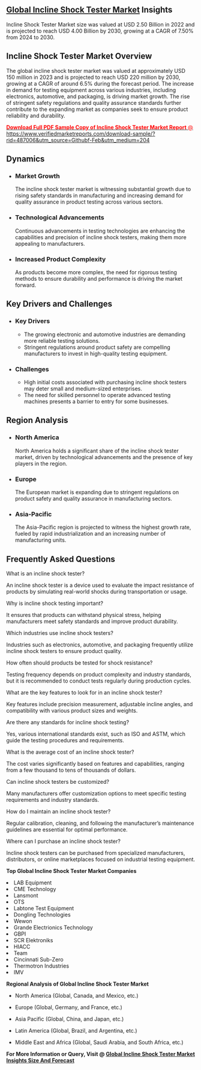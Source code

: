 <h2><a href="https://www.verifiedmarketreports.com/download-sample/?rid=487006&amp;utm_source=Githubf&amp;utm_medium=204" target="_blank">Global Incline Shock Tester Market</a> Insights</h2><p>Incline Shock Tester Market size was valued at USD 2.50 Billion in 2022 and is projected to reach USD 4.00 Billion by 2030, growing at a CAGR of 7.50% from 2024 to 2030.</p><p> <h2>Incline Shock Tester Market Overview</h2> <p>The global incline shock tester market was valued at approximately USD 150 million in 2023 and is projected to reach USD 220 million by 2030, growing at a CAGR of around 6.5% during the forecast period. The increase in demand for testing equipment across various industries, including electronics, automotive, and packaging, is driving market growth. The rise of stringent safety regulations and quality assurance standards further contribute to the expanding market as companies seek to ensure product reliability and durability.</p> <p><a href="#"><p><span class=""><span style="color: #ff0000;"><strong>Download Full PDF Sample Copy of Incline Shock Tester Market Report</strong> @ </span><a href="https://www.verifiedmarketreports.com/download-sample/?rid=487006&amp;utm_source=Githubf-Feb&amp;utm_medium=204" target="_blank">https://www.verifiedmarketreports.com/download-sample/?rid=487006&amp;utm_source=Githubf-Feb&amp;utm_medium=204</a></span></p></a></p> <h2>Dynamics</h2> <ul> <li><h3>Market Growth</h3> The incline shock tester market is witnessing substantial growth due to rising safety standards in manufacturing and increasing demand for quality assurance in product testing across various sectors.</li> <li><h3>Technological Advancements</h3> Continuous advancements in testing technologies are enhancing the capabilities and precision of incline shock testers, making them more appealing to manufacturers.</li> <li><h3>Increased Product Complexity</h3> As products become more complex, the need for rigorous testing methods to ensure durability and performance is driving the market forward.</li> </ul> <h2>Key Drivers and Challenges</h2> <ul> <li><h3>Key Drivers</h3> <ul> <li>The growing electronic and automotive industries are demanding more reliable testing solutions.</li> <li>Stringent regulations around product safety are compelling manufacturers to invest in high-quality testing equipment.</li> </ul> </li> <li><h3>Challenges</h3> <ul> <li>High initial costs associated with purchasing incline shock testers may deter small and medium-sized enterprises.</li> <li>The need for skilled personnel to operate advanced testing machines presents a barrier to entry for some businesses.</li> </ul> </li> </ul> <h2>Region Analysis</h2> <ul> <li><h3>North America</h3> North America holds a significant share of the incline shock tester market, driven by technological advancements and the presence of key players in the region.</li> <li><h3>Europe</h3> The European market is expanding due to stringent regulations on product safety and quality assurance in manufacturing sectors.</li> <li><h3>Asia-Pacific</h3> The Asia-Pacific region is projected to witness the highest growth rate, fueled by rapid industrialization and an increasing number of manufacturing units.</li> </ul> <h2>Frequently Asked Questions</h2> <p>What is an incline shock tester?</p> <p>An incline shock tester is a device used to evaluate the impact resistance of products by simulating real-world shocks during transportation or usage.</p> <p>Why is incline shock testing important?</p> <p>It ensures that products can withstand physical stress, helping manufacturers meet safety standards and improve product durability.</p> <p>Which industries use incline shock testers?</p> <p>Industries such as electronics, automotive, and packaging frequently utilize incline shock testers to ensure product quality.</p> <p>How often should products be tested for shock resistance?</p> <p>Testing frequency depends on product complexity and industry standards, but it is recommended to conduct tests regularly during production cycles.</p> <p>What are the key features to look for in an incline shock tester?</p> <p>Key features include precision measurement, adjustable incline angles, and compatibility with various product sizes and weights.</p> <p>Are there any standards for incline shock testing?</p> <p>Yes, various international standards exist, such as ISO and ASTM, which guide the testing procedures and requirements.</p> <p>What is the average cost of an incline shock tester?</p> <p>The cost varies significantly based on features and capabilities, ranging from a few thousand to tens of thousands of dollars.</p> <p>Can incline shock testers be customized?</p> <p>Many manufacturers offer customization options to meet specific testing requirements and industry standards.</p> <p>How do I maintain an incline shock tester?</p> <p>Regular calibration, cleaning, and following the manufacturer’s maintenance guidelines are essential for optimal performance.</p> <p>Where can I purchase an incline shock tester?</p> <p>Incline shock testers can be purchased from specialized manufacturers, distributors, or online marketplaces focused on industrial testing equipment.</p> </p><p><strong>Top Global Incline Shock Tester Market Companies</strong></p><div data-test-id=""><p><li>LAB Equipment</li><li> CME Technology</li><li> Lansmont</li><li> OTS</li><li> Labtone Test Equipment</li><li> Dongling Technologies</li><li> Wewon</li><li> Grande Electrionics Technology</li><li> GBPI</li><li> SCR Elektroniks</li><li> HIACC</li><li> Team</li><li> Cincinnati Sub-Zero</li><li> Thermotron Industries</li><li> IMV</li></p><div><strong>Regional Analysis of&nbsp;Global Incline Shock Tester Market</strong></div><ul><li dir="ltr"><p dir="ltr">North America&nbsp;(Global, Canada, and Mexico, etc.)</p></li><li dir="ltr"><p dir="ltr">Europe (Global, Germany, and France, etc.)</p></li><li dir="ltr"><p dir="ltr">Asia Pacific&nbsp;(Global, China, and Japan, etc.)</p></li><li dir="ltr"><p dir="ltr">Latin America&nbsp;(Global, Brazil, and Argentina, etc.)</p></li><li dir="ltr">Middle East and Africa&nbsp;(Global, Saudi Arabia, and South Africa, etc.)</li></ul><p><strong>For More Information or Query, Visit @&nbsp;</strong><strong><a href="https://www.verifiedmarketreports.com/product/incline-shock-tester-market/?utm_source=Githubf&amp;utm_medium=204" target="_blank">Global Incline Shock Tester Market Insights Size And Forecast</a></strong></p></div>
